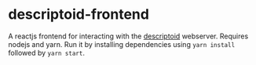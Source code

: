 # descriptoid-frontend

A reactjs frontend for interacting with the [descriptoid](https://github.com/dhellstrom/descriptoid) webserver. Requires nodejs and yarn. Run it by installing dependencies using `yarn install` followed by `yarn start`.
